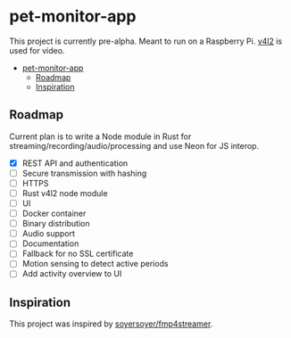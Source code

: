 # pet-monitor-app

This project is currently pre-alpha.
Meant to run on a Raspberry Pi. [v4l2](https://www.kernel.org/doc/html/v4.9/media/uapi/v4l/v4l2.html) is used for video.

- [pet-monitor-app](#pet-monitor-app)
  - [Roadmap](#roadmap)
  - [Inspiration](#inspiration)

## Roadmap

Current plan is to write a Node module in Rust for streaming/recording/audio/processing and use Neon for JS interop.

- [x] REST API and authentication
- [ ] Secure transmission with hashing
- [ ] HTTPS
- [ ] Rust v4l2 node module
- [ ] UI
- [ ] Docker container
- [ ] Binary distribution
- [ ] Audio support
- [ ] Documentation
- [ ] Fallback for no SSL certificate
- [ ] Motion sensing to detect active periods
- [ ] Add activity overview to UI

## Inspiration

This project was inspired by [soyersoyer/fmp4streamer](https://github.com/soyersoyer/fmp4streamer).
